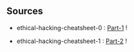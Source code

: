 ## Sources
* ethical-hacking-cheatsheet-0 : [Part-1][EH-0] !

[EH-0]: https://blog.compass-security.com/wp-content/uploads/2019/10/hacking_tools_cheat_sheet_v1.0-0.png

* ethical-hacking-cheatsheet-1 : [Part-2][EH-1] !

[EH-1]: https://blog.compass-security.com/wp-content/uploads/2019/10/hacking_tools_cheat_sheet_v1.0-1.png

